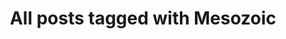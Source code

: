 ---
layout: tag
title: "All posts tagged with Mesozoic"
permalink: /weblog/tags/mesozoic/
taxonomy: Mesozoic
---
